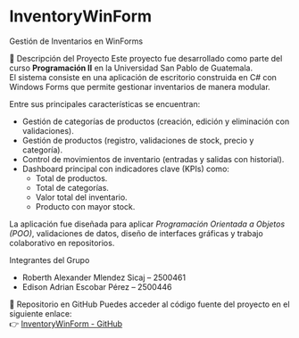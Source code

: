 # InventoryWinForm

Gestión de Inventarios en WinForms

📌 Descripción del Proyecto
Este proyecto fue desarrollado como parte del curso **Programación II** en la Universidad San Pablo de Guatemala.  
El sistema consiste en una aplicación de escritorio construida en C# con Windows Forms que permite gestionar inventarios de manera modular.  

Entre sus principales características se encuentran:  
- Gestión de categorías de productos (creación, edición y eliminación con validaciones).  
- Gestión de productos (registro, validaciones de stock, precio y categoría).  
- Control de movimientos de inventario (entradas y salidas con historial).  
- Dashboard principal con indicadores clave (KPIs) como:  
  - Total de productos.  
  - Total de categorías.  
  - Valor total del inventario.  
  - Producto con mayor stock.  

La aplicación fue diseñada para aplicar *Programación Orientada a Objetos (POO)*, validaciones de datos, diseño de interfaces gráficas y trabajo colaborativo en repositorios.

Integrantes del Grupo
- Roberth Alexander Mlendez Sicaj – 2500461  
- Edison Adrian Escobar Pérez – 2500446  

🔗 Repositorio en GitHub
Puedes acceder al código fuente del proyecto en el siguiente enlace:  
👉 [InventoryWinForm - GitHub](https://github.com/Edison-Escobar/InventoryWinForm)
